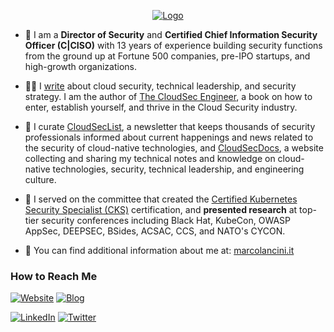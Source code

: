 <p align="center">
  <a href="https://www.marcolancini.it/">
    <picture>
      <img alt="Logo" src="https://assets.marcolancini.it/hotlink-ok/personal/v3/logo/transparent-cropped.png">
    </picture>
  </a>
</p>

- 💼 I am a <strong>Director of Security</strong> and <strong>Certified Chief Information Security Officer (C|CISO)</strong> with 13 years of experience building security functions from the ground up at Fortune 500 companies, pre-IPO startups, and high-growth organizations.

- ✍🏻 I <a href='https://blog.marcolancini.it/' target='_blank'>write</a> about cloud security, technical leadership, and security strategy. I am the author of <a href='https://cloudsecbooks.com/' target='_blank'>The CloudSec Engineer</a>, a book on how to enter, establish yourself, and thrive in the Cloud Security industry.

- 🔖 I curate <a href='https://cloudseclist.com/' target='_blank'>CloudSecList</a>, a newsletter that keeps thousands of security professionals informed about current happenings and news related to the security of cloud-native technologies, and <a href='https://cloudsecdocs.com/' target='_blank'>CloudSecDocs</a>, a website collecting and sharing my technical notes and knowledge on cloud-native technologies, security, technical leadership, and engineering culture.

- 🎤 I served on the committee that created the <a href='https://training.linuxfoundation.org/certification/certified-kubernetes-security-specialist/' target='_blank'>Certified Kubernetes Security Specialist (CKS)</a> certification, and <strong>presented research</strong> at top-tier security conferences including Black Hat, KubeCon, OWASP AppSec, DEEPSEC, BSides, ACSAC, CCS, and NATO's CYCON.

- 💬 You can find additional information about me at: <a href='https://www.marcolancini.it/' target='_blank'>marcolancini.it</a>


### How to Reach Me

[![Website](https://img.shields.io/badge/Website-marcolancini.it-d8dee9?logo=google-chrome&style=for-the-badge&logoColor=white&labelColor=434c5e)](https://marcolancini.it)
[![Blog](https://img.shields.io/badge/Blog-blog.marcolancini.it-d8dee9?logo=google-chrome&style=for-the-badge&logoColor=white&labelColor=434c5e)](https://blog.marcolancini.it)

[![LinkedIn](https://img.shields.io/badge/Linkedin-5e81ac?logo=wikibooks&style=for-the-badge&logoColor=white&labelColor=434c5e)](https://www.linkedin.com/in/marcolancini/)
[![Twitter](https://img.shields.io/badge/Twitter-5e81ac?logo=x&style=for-the-badge&logoColor=white&labelColor=434c5e)](https://twitter.com/lancinimarco)
